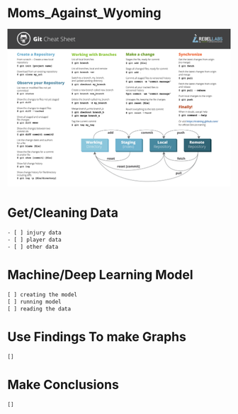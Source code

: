 # Moms_Against_Wyoming
![alt text](GitCommands.png)

# Get/Cleaning Data
    - [ ] injury data
    - [ ] player data
    - [ ] other data

# Machine/Deep Learning Model
    [ ] creating the model
    [ ] running model
    [ ] reading the data

# Use Findings To make Graphs
    [] 

# Make Conclusions
    []